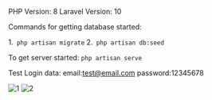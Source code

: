 PHP Version: 8
Laravel Version: 10

Commands for getting database started:

1.``` php artisan migrate```
2.``` php artisan db:seed```

To get server started:
```php artisan serve```

Test Login data:
email:test@email.com
password:12345678

![1](https://github.com/Midzi69/PHP-Developer-Project/assets/76227243/f45ed09f-84d1-4131-b18c-836312374077)
![2](https://github.com/Midzi69/PHP-Developer-Project/assets/76227243/9659494a-e589-4ed3-8b70-76142749ff36)
